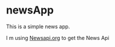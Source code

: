 # newsApp
This is a simple news app.

I m using [Newsapi.org](https://newsapi.org) to get the News Api
